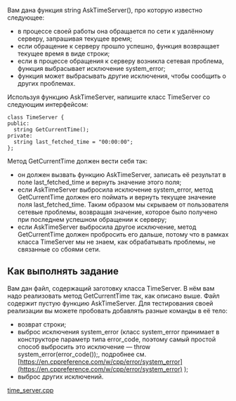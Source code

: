 
Вам дана функция string AskTimeServer(), про которую известно следующее:

-   в процессе своей работы она обращается по сети к удалённому серверу, запрашивая текущее время;
-   если обращение к серверу прошло успешно, функция возвращает текущее время в виде строки;
-   если в процессе обращения к серверу возникла сетевая проблема, функция выбрасывает исключение system_error;
-   функция может выбрасывать другие исключения, чтобы сообщить о других проблемах.

Используя функцию AskTimeServer, напишите класс TimeServer со следующим интерфейсом:

    class TimeServer {
    public:
      string GetCurrentTime();
    private:
      string last_fetched_time = "00:00:00";
    };

Метод GetCurrentTime должен вести себя так:

-   он должен вызвать функцию AskTimeServer, записать её результат в поле last_fetched_time и вернуть значение этого поля;
-   если AskTimeServer выбросила исключение system_error, метод GetCurrentTime должен его поймать и вернуть текущее значение поля last_fetched_time. Таким образом мы скрываем от пользователя сетевые проблемы, возвращая значение, которое было получено при последнем успешном обращении к серверу;
-   если AskTimeServer выбросила другое исключение, метод GetCurrentTime должен пробросить его дальше, потому что в рамках класса TimeServer мы не знаем, как обрабатывать проблемы, не связанные со сбоями сети.

## Как выполнять задание

Вам дан файл, содержащий заготовку класса TimeServer. В нём вам надо реализовать метод GetCurrentTime так, как описано выше. Файл содержит пустую функцию AskTimeServer. Для тестирования своей реализации вы можете пробовать добавлять разные команды в её тело:

-   возврат строки;
-   выброс исключения system_error (класс system_error принимает в конструкторе параметр типа error_code, поэтому самый простой способ выбросить это исключение — throw system_error(error_code());, подробнее см.  [https://en.cppreference.com/w/cpp/error/system_error](https://en.cppreference.com/w/cpp/error/system_error)  );
-   выброс других исключений.

[time_server.cpp](https://d3c33hcgiwev3.cloudfront.net/kjUumNJWEem1wRICcqBpcA_a5ec3a928d2e4d4e90c110498ea0fce4_time_server.cpp?Expires=1596240000&Signature=iUw3R84E7wmuFZD68Q~Iov98xbEBR4T3w9fz27LT1Yr3JATfu5fyWrjZGY~XRyeCxHFk8AWRGY0512TFlEh~Pe84MhBocksLZbik4M6zprodLWqrdHbZJiUykkssORNlpLI3ue3k60i2IZmB3x4d59k6OOtoexPUwUHyV-BYGHg_&Key-Pair-Id=APKAJLTNE6QMUY6HBC5A)

